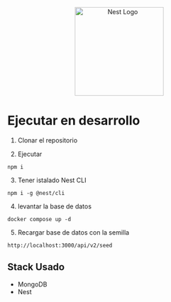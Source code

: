 <p align="center">
  <a href="http://nestjs.com/" target="blank"><img src="https://nestjs.com/img/logo-small.svg" width="200" alt="Nest Logo" /></a>
</p>

# Ejecutar en desarrollo

1. Clonar el repositorio

2. Ejecutar
```
npm i 
```
3. Tener istalado Nest CLI
```
npm i -g @nest/cli
```
4. levantar la base de datos
```
docker compose up -d
```
5. Recargar base de datos con la semilla
```
http://localhost:3000/api/v2/seed
```

## Stack Usado
* MongoDB
* Nest
